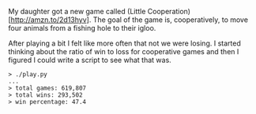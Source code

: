 My daughter got a new game called (Little Cooperation)[http://amzn.to/2d13hyv]. The goal of the game is, cooperatively, to move four animals from a fishing hole to their igloo.

After playing a bit I felt like more often that not we were losing. I started thinking about the ratio of win to loss for cooperative games and then I figured I could write a script to see what that was.

    > ./play.py
    ...
    > total games: 619,807
    > total wins: 293,502
    > win percentage: 47.4
